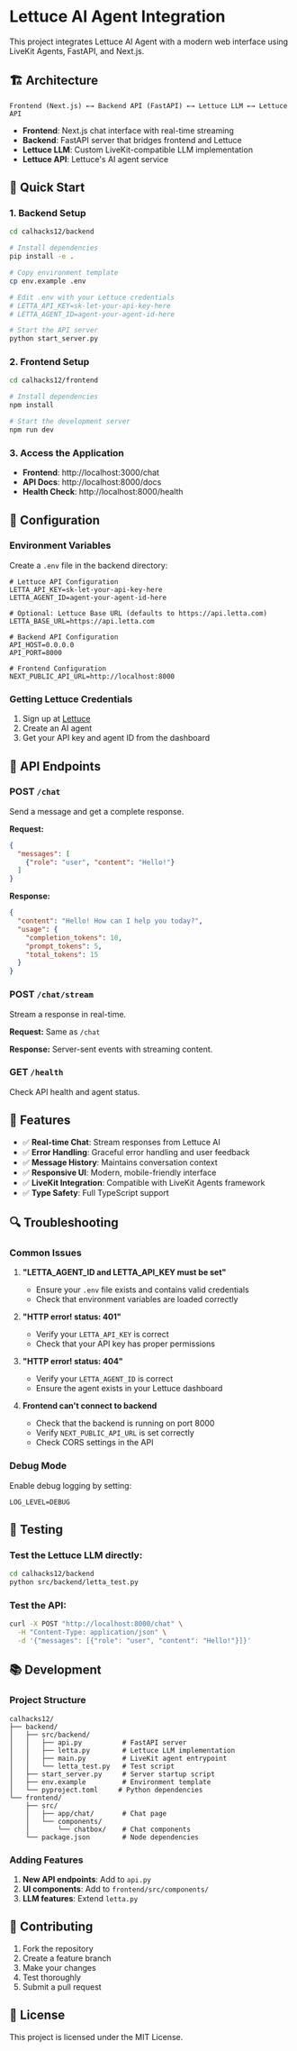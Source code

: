 # Lettuce AI Agent Integration

This project integrates Lettuce AI Agent with a modern web interface using LiveKit Agents, FastAPI, and Next.js.

## 🏗️ Architecture

```
Frontend (Next.js) ←→ Backend API (FastAPI) ←→ Lettuce LLM ←→ Lettuce API
```

- **Frontend**: Next.js chat interface with real-time streaming
- **Backend**: FastAPI server that bridges frontend and Lettuce
- **Lettuce LLM**: Custom LiveKit-compatible LLM implementation
- **Lettuce API**: Lettuce's AI agent service

## 🚀 Quick Start

### 1. Backend Setup

```bash
cd calhacks12/backend

# Install dependencies
pip install -e .

# Copy environment template
cp env.example .env

# Edit .env with your Lettuce credentials
# LETTA_API_KEY=sk-let-your-api-key-here
# LETTA_AGENT_ID=agent-your-agent-id-here

# Start the API server
python start_server.py
```

### 2. Frontend Setup

```bash
cd calhacks12/frontend

# Install dependencies
npm install

# Start the development server
npm run dev
```

### 3. Access the Application

- **Frontend**: http://localhost:3000/chat
- **API Docs**: http://localhost:8000/docs
- **Health Check**: http://localhost:8000/health

## 🔧 Configuration

### Environment Variables

Create a `.env` file in the backend directory:

```env
# Lettuce API Configuration
LETTA_API_KEY=sk-let-your-api-key-here
LETTA_AGENT_ID=agent-your-agent-id-here

# Optional: Lettuce Base URL (defaults to https://api.letta.com)
LETTA_BASE_URL=https://api.letta.com

# Backend API Configuration
API_HOST=0.0.0.0
API_PORT=8000

# Frontend Configuration
NEXT_PUBLIC_API_URL=http://localhost:8000
```

### Getting Lettuce Credentials

1. Sign up at [Lettuce](https://letta.com)
2. Create an AI agent
3. Get your API key and agent ID from the dashboard

## 📡 API Endpoints

### POST `/chat`
Send a message and get a complete response.

**Request:**
```json
{
  "messages": [
    {"role": "user", "content": "Hello!"}
  ]
}
```

**Response:**
```json
{
  "content": "Hello! How can I help you today?",
  "usage": {
    "completion_tokens": 10,
    "prompt_tokens": 5,
    "total_tokens": 15
  }
}
```

### POST `/chat/stream`
Stream a response in real-time.

**Request:** Same as `/chat`

**Response:** Server-sent events with streaming content.

### GET `/health`
Check API health and agent status.

## 🎯 Features

- ✅ **Real-time Chat**: Stream responses from Lettuce AI
- ✅ **Error Handling**: Graceful error handling and user feedback
- ✅ **Message History**: Maintains conversation context
- ✅ **Responsive UI**: Modern, mobile-friendly interface
- ✅ **LiveKit Integration**: Compatible with LiveKit Agents framework
- ✅ **Type Safety**: Full TypeScript support

## 🔍 Troubleshooting

### Common Issues

1. **"LETTA_AGENT_ID and LETTA_API_KEY must be set"**
   - Ensure your `.env` file exists and contains valid credentials
   - Check that environment variables are loaded correctly

2. **"HTTP error! status: 401"**
   - Verify your `LETTA_API_KEY` is correct
   - Check that your API key has proper permissions

3. **"HTTP error! status: 404"**
   - Verify your `LETTA_AGENT_ID` is correct
   - Ensure the agent exists in your Lettuce dashboard

4. **Frontend can't connect to backend**
   - Check that the backend is running on port 8000
   - Verify `NEXT_PUBLIC_API_URL` is set correctly
   - Check CORS settings in the API

### Debug Mode

Enable debug logging by setting:
```env
LOG_LEVEL=DEBUG
```

## 🧪 Testing

### Test the Lettuce LLM directly:
```bash
cd calhacks12/backend
python src/backend/letta_test.py
```

### Test the API:
```bash
curl -X POST "http://localhost:8000/chat" \
  -H "Content-Type: application/json" \
  -d '{"messages": [{"role": "user", "content": "Hello!"}]}'
```

## 📚 Development

### Project Structure

```
calhacks12/
├── backend/
│   ├── src/backend/
│   │   ├── api.py          # FastAPI server
│   │   ├── letta.py        # Lettuce LLM implementation
│   │   ├── main.py         # LiveKit agent entrypoint
│   │   └── letta_test.py   # Test script
│   ├── start_server.py     # Server startup script
│   ├── env.example         # Environment template
│   └── pyproject.toml     # Python dependencies
└── frontend/
    ├── src/
    │   ├── app/chat/       # Chat page
    │   └── components/
    │       └── chatbox/    # Chat components
    └── package.json        # Node dependencies
```

### Adding Features

1. **New API endpoints**: Add to `api.py`
2. **UI components**: Add to `frontend/src/components/`
3. **LLM features**: Extend `letta.py`

## 🤝 Contributing

1. Fork the repository
2. Create a feature branch
3. Make your changes
4. Test thoroughly
5. Submit a pull request

## 📄 License

This project is licensed under the MIT License.

